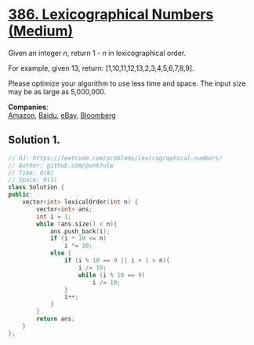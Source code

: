 # [386. Lexicographical Numbers (Medium)](https://leetcode.com/problems/lexicographical-numbers/)

<p>
Given an integer <i>n</i>, return 1 - <i>n</i> in lexicographical order.
</p>

<p>
For example, given 13, return: [1,10,11,12,13,2,3,4,5,6,7,8,9].
</p>

<p>
Please optimize your algorithm to use less time and space. The input size may be as large as 5,000,000.
</p>

**Companies**:  
[Amazon](https://leetcode.com/company/amazon), [Baidu](https://leetcode.com/company/baidu), [eBay](https://leetcode.com/company/ebay), [Bloomberg](https://leetcode.com/company/bloomberg)

## Solution 1.

```cpp
// OJ: https://leetcode.com/problems/lexicographical-numbers/
// Author: github.com/punkfulw
// Time: O(N)
// Space: O(1)
class Solution {
public:
    vector<int> lexicalOrder(int n) {
        vector<int> ans;
        int i = 1;
        while (ans.size() < n){
            ans.push_back(i);
            if (i * 10 <= n)
                i *= 10;
            else {
                if (i % 10 == 9 || i + 1 > n){
                    i /= 10;
                    while (i % 10 == 9)
                        i /= 10;
                }
                i++;
            }
        }
        return ans;
    }
};
```
